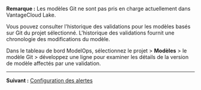 **Remarque :** Les modèles Git ne sont pas pris en charge actuellement dans VantageCloud Lake.

Vous pouvez consulter l'historique des validations pour les modèles basés sur Git du projet sélectionné. L'historique des validations fournit une chronologie des modifications du modèle.

Dans le tableau de bord ModelOps, sélectionnez le projet > **Modèles** > le modèle Git > développez une ligne pour examiner les détails de la version de modèle affectés par une validation.

---

**Suivant :** [Configuration des alertes](sdn1725408878969.md)

